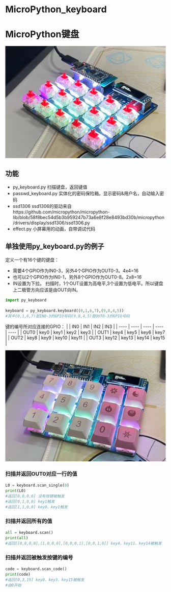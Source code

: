 # MicroPython_keyboard
# MicroPython键盘

![2](pic/2.jpg)
## 功能
+ py_keyboard.py 扫描键盘，返回键值
+ passwd_keyboard.py 实体化的密码保险箱。显示密码&用户名，自动输入密码
+ ssd1306 ssd1306的驱动来自https://github.com/micropython/micropython-lib/blob/58f8bec54d5b3b959247b73a6e8f28e8493bd30b/micropython/drivers/display/ssd1306/ssd1306.py 
+ effect.py 小屏幕用的动画，自带调试代码
##  单独使用py_keyboard.py的例子
定义一个有16个键的键盘：  
+ 需要4个GPIO作为IN0-3，另外4个GPIO作为OUT0-3。4x4=16
+ 也可以2个GPIO作为IN0-1，另外8个GPIO作为OUT0-8。2x8=16   
+ IN设置为下拉。  扫描时，1个OUT设置为高电平,3个设置为低电平。所以键盘上二极管方向应该是由OUT向IN。

```python
import py_keyboard

keyboard = py_keyboard.keyboard((0,1,6,7),(9,8,4,5))
#其中(0,1,6,7)是IN0-3的GPIO号码(9,8,4,5)是OUT0-3的GPIO号码
```
键的编号所对应连接的GPIO：
|        | IN0   |  IN1   | IN2    | IN3    |
|  ----  | ----  |  ----  | ----   | ----   |
|  OUT0  | key0 | key1  | key2 | key3 |
|  OUT1  | key4 | key5  | key6 | key7 |
|  OUT2  | key8 | key9  | key10 | key11 |
|  OUT3  | key12 | key13  | key14 | key15 |  

![1](pic/1.jpg)
### 扫描并返回OUT0对应一行的值
```python
L0 = keyboard.scan_single(0)
print(L0)
#返回[0,0,0,0] 没有按键被触发
#返回[0,1,0,0] key1触发
#返回[1,1,0,0] key0、key1触发
```

### 扫描并返回所有的值
```python
all = keyboard.scan()
print(all)
#返回[[0,0,0,0],[1,0,0,0],[0,0,0,1],[0,0,1,0]] key4、key11、key14被触发
```

### 扫描并返回被触发按键的编号
```python
code = keyboard.scan_code()
print(code)
#返回[0,3,15] key0、key3、key15被触发
#由0开始
```
